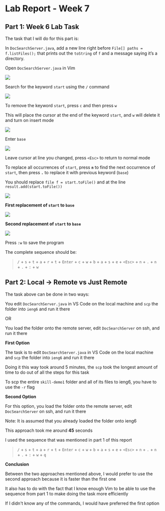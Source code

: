 # Lab Report - Week 7

## **Part 1: Week 6 Lab Task**

The task that I will do for this part is:

In `DocSearchServer.java`, add a new line right before `File[] paths = f.listFiles();` that prints out the `toString` of `f` and a message saying it’s a directory.

Open `DocSearchServer.java` in Vim

![](load_vim.png)

Search for the keyword `start` using the `/` command

![](search_start.png)

To remove the keyword `start`, press `c` and then press `w`

This will place the cursor at the end of the keyword `start`, and `w` will delete it and turn on insert mode

![](replace_start.png)

Enter `base`

![](insert_base.png)

Leave cursor at line you changed, press `<Esc>` to return to normal mode

To replace all occurrences of `start`, press **`n`** to find the next occurrence of `start`, then press **`.`** to replace it with previous keyword (`base`)

You should replace `file f = start.toFile()` and at the line `result.add(start.toFile())`

![](before_changes.png)

**First replacement of `start` to `base`**

![](first_change.png)

**Second replacement of `start` to `base`**

![](second_change.png)

Press `:w` to save the program

The complete sequence should be:

> `/` + `s` + `t` + `a` + `r` + `t` + `Enter` + `c` + `w` + `b` + `a` + `s` + `e` + `<Esc>` + `n` + `.` + `n` + `.` + `:` + `w`

## **Part 2: Local -> Remote vs Just Remote**

The task above can be done in two ways:

You edit `DocSearchServer.java` in VS Code on the local machine and `scp` the folder into `ieng6` and run it there

OR

You load the folder onto the remote server, edit `DocSearchServer` on ssh, and run it there

**First Option**

The task is to edit `DocSearchServer.java` in VS Code on the local machine and `scp` the folder into `ieng6` and run it there

Doing it this way took around 5 minutes, the `scp` took the longest amount of time to do out of all the steps for this task

To scp the entire `skill-demo1` folder and all of its files to ieng6, you have to use the `-r` flag

**Second Option**

For this option, you load the folder onto the remote server, edit `DocSearchServer` on ssh, and run it there

Note: It is assumed that you already loaded the folder onto ieng6

This approach took me around **45** seconds

I used the sequence that was mentioned in part 1 of this report

> `/` + `s` + `t` + `a` + `r` + `t` + `Enter` + `c` + `w` + `b` + `a` + `s` + `e` + `<Esc>` + `n` + `.` + `n` + `.` + `:` + `w` + `q`

**Conclusion**

Between the two approaches mentioned above, I would prefer to use the second approach because it is faster than the first one

It also has to do with the fact that I know enough Vim to be able to use the sequence from part 1 to make doing the task more efficiently

If I didn't know any of the commands, I would have preferred the first option